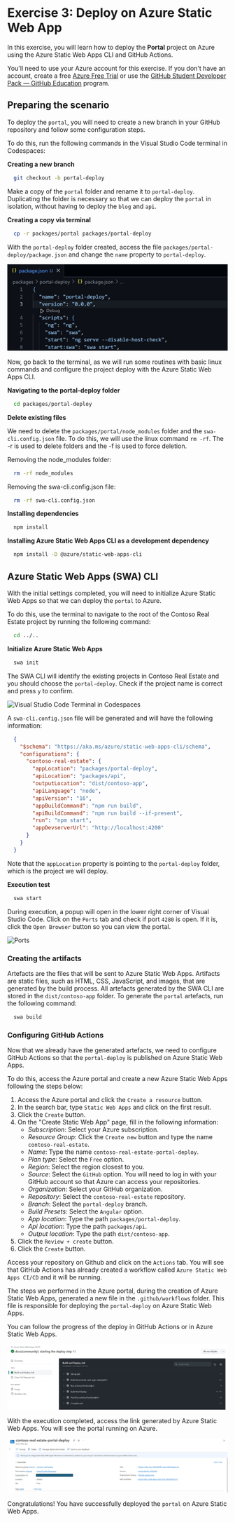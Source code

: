 # Exercise 3: Deploy on Azure Static Web App

In this exercise, you will learn how to deploy the **Portal** project on Azure using the Azure Static Web Apps CLI and GitHub Actions.

You'll need to use your Azure account for this exercise. If you don't have an account, create a free [Azure Free Trial](https://azure.microsoft.com/free/) or use the [GitHub Student Developer Pack — GitHub Education](https://education.github.com/pack) program.

## Preparing the scenario

To deploy the `portal`, you will need to create a new branch in your GitHub repository and follow some configuration steps.

To do this, run the following commands in the Visual Studio Code terminal in Codespaces:

**Creating a new branch**

```bash
  git checkout -b portal-deploy
```

Make a copy of the `portal` folder and rename it to `portal-deploy`. Duplicating the folder is necessary so that we can deploy the `portal` in isolation, without having to deploy the `blog` and `api`.

**Creating a copy via terminal**

```bash
  cp -r packages/portal packages/portal-deploy
```

With the `portal-deploy` folder created, access the file `packages/portal-deploy/package.json` and change the `name` property to `portal-deploy`.

![Package.json](./images/new-portal-package-json.jpg)

Now, go back to the terminal, as we will run some routines with basic linux commands and configure the project deploy with the Azure Static Web Apps CLI.

**Navigating to the portal-deploy folder**

```bash
  cd packages/portal-deploy
```

**Delete existing files**

We need to delete the `packages/portal/node_modules` folder and the `swa-cli.config.json` file. To do this, we will use the linux command `rm -rf`. The -r is used to delete folders and the -f is used to force deletion.

Removing the node_modules folder:

```bash
  rm -rf node_modules
```

Removing the swa-cli.config.json file:

```bash
  rm -rf swa-cli.config.json
```

**Installing dependencies**

```bash
  npm install
```

**Installing Azure Static Web Apps CLI as a development dependency**

```bash
  npm install -D @azure/static-web-apps-cli
```

## Azure Static Web Apps (SWA) CLI

With the initial settings completed, you will need to initialize Azure Static Web Apps so that we can deploy the `portal` to Azure.

To do this, use the terminal to navigate to the root of the Contoso Real Estate project by running the following command:

```bash
  cd ../..
```

**Initialize Azure Static Web Apps**

```bash
  swa init
```

The SWA CLI will identify the existing projects in Contoso Real Estate and you should choose the `portal-deploy`. Check if the project name is correct and press `y` to confirm.

![Visual Studio Code Terminal in Codespaces](./images/swa-init.gif)

A `swa-cli.config.json` file will be generated and will have the following information:

```json
  {
    "$schema": "https://aka.ms/azure/static-web-apps-cli/schema",
    "configurations": {
      "contoso-real-estate": {
        "appLocation": "packages/portal-deploy",
        "apiLocation": "packages/api",
        "outputLocation": "dist/contoso-app",
        "apiLanguage": "node",
        "apiVersion": "16",
        "appBuildCommand": "npm run build",
        "apiBuildCommand": "npm run build --if-present",
        "run": "npm start",
        "appDevserverUrl": "http://localhost:4200"
      }
    }
  }
```

Note that the `appLocation` property is pointing to the `portal-deploy` folder, which is the project we will deploy.

**Execution test**

```bash
  swa start
```

During execution, a popup will open in the lower right corner of Visual Studio Code. Click on the `Ports` tab and check if port `4280` is open. If it is, click the `Open Browser` button so you can view the portal.

![Ports](./images/ports-executing-new-deploy.gif)


### Creating the artifacts

Artefacts are the files that will be sent to Azure Static Web Apps. Artifacts are static files, such as HTML, CSS, JavaScript, and images, that are generated by the build process. All artefacts generated by the SWA CLI are stored in the `dist/contoso-app` folder. To generate the `portal` artefacts, run the following command:

```bash
  swa build
```

### Configuring GitHub Actions

Now that we already have the generated artefacts, we need to configure GitHub Actions so that the `portal-deploy` is published on Azure Static Web Apps.

To do this, access the Azure portal and create a new Azure Static Web Apps following the steps below:

1. Access the Azure portal and click the `Create a resource` button.
2. In the search bar, type `Static Web Apps` and click on the first result.
3. Click the `Create` button.
4. On the "Create Static Web App" page, fill in the following information:
    - *Subscription*: Select your Azure subscription.
    - *Resource Group*: Click the `Create new` button and type the name `contoso-real-estate`.
    - *Name*: Type the name `contoso-real-estate-portal-deploy`.
    - *Plan type*: Select the `Free` option.
    - *Region*: Select the region closest to you.
    - *Source*: Select the `GitHub` option. You will need to log in with your GitHub account so that Azure can access your repositories.
    - *Organization*: Select your GitHub organization.
    - *Repository*: Select the `contoso-real-estate` repository.
    - *Branch*: Select the `portal-deploy` branch.
    - *Build Presets*: Select the `Angular` option.
    - *App location*: Type the path `packages/portal-deploy`.
    - *Api location*: Type the path `packages/api`.
    - *Output location*: Type the path `dist/contoso-app`.
5. Click the `Review + create` button.
6. Click the `Create` button.

Access your repository on Github and click on the `Actions` tab. You will see that GitHub Actions has already created a workflow called `Azure Static Web Apps CI/CD` and it will be running.

The steps we performed in the Azure portal, during the creation of Azure Static Web Apps, generated a new file in the `.github/workflows` folder. This file is responsible for deploying the `portal-deploy` on Azure Static Web Apps.

You can follow the progress of the deploy in GitHub Actions or in Azure Static Web Apps.

![GitHub Actions Workflow](./images/github-actions-workflow.jpg)

With the execution completed, access the link generated by Azure Static Web Apps. You will see the portal running on Azure.

![Azure Portal](./images/azure-portal-swa-portal.png)

Congratulations! You have successfully deployed the `portal` on Azure Static Web Apps.